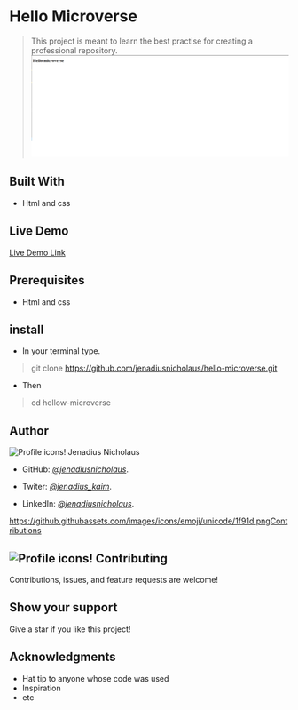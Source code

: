# Hello Microverse

> This project is meant to learn the best practise for creating a professional repository.
![screenshot](assets/hellom.png)

## Built With

- Html and css

## Live Demo

[Live Demo Link](https://jenadiusnicholaus.github.io/hello-microverse/)

## Prerequisites

- Html and css

## install

- In your terminal type.

> git clone https://github.com/jenadiusnicholaus/hello-microverse.git

- Then

> cd hellow-microverse

## Author

 ![Profile icons!](https://github.githubassets.com/images/icons/emoji/unicode/1f464.png "profile pic") Jenadius Nicholaus

- GitHub: *[@jenadiusnicholaus](https://github.com/jenadiusnicholaus/)*.

- Twiter: *[@jenadius_kaim](https://twitter.com/jenadius_kaim)*.

- LinkedIn: *[@jenadiusnicholaus](https://www.linkedin.com/in/jenadius-nicholaus-73126819b/)*.

 https://github.githubassets.com/images/icons/emoji/unicode/1f91d.pngContributions

## ![Profile icons!](https://github.githubassets.com/images/icons/emoji/unicode/1f91d.png "profile pic")   Contributing

 Contributions, issues, and feature requests are welcome!

## Show your support

 Give a star if you like this project!

## Acknowledgments

- Hat tip to anyone whose code was used
- Inspiration
- etc

